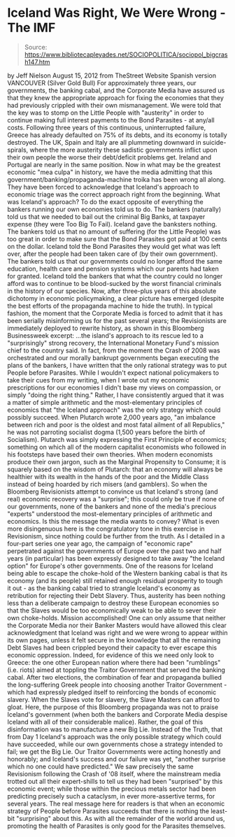 # Iceland Was Right, We Were Wrong - The IMF

> Source: https://www.bibliotecapleyades.net/SOCIOPOLITICA/sociopol_bigcrash147.htm

by Jeff Nielson
August 15, 2012
from
TheStreet Website
Spanish version
VANCOUVER (Silver Gold Bull)
For approximately three years, our governments,
the banking cabal, and the Corporate Media have assured us that they knew
the appropriate approach for fixing the economies that they had previously
crippled with their own mismanagement.
We were told that the key was to stomp on the
Little People with "austerity" in order to continue making full interest
payments to the Bond Parasites - at any/all costs.
Following three years of this continuous, uninterrupted failure, Greece has
already defaulted on 75% of its debts, and its economy is totally destroyed.
The UK, Spain and Italy are all plummeting downward in suicide-spirals,
where the more austerity these sadistic governments inflict upon their own
people the worse their
debt/deficit problems get.
Ireland and Portugal are nearly in the same
position.
Now in what may be the greatest economic "mea culpa" in history, we have the
media admitting that this government/banking/propaganda-machine troika has
been wrong all along.
They have been forced to acknowledge that
Iceland's approach to economic triage was the correct approach right from
the beginning.
What was
Iceland's approach?
To do the exact opposite of everything the
bankers running our own economies told us to do. The bankers (naturally)
told us that we needed to bail out the criminal Big Banks, at taxpayer
expense (they were
Too Big To Fail).
Iceland gave the banksters nothing.
The bankers told us that no amount of suffering (for the Little People) was
too great in order to make sure that the Bond Parasites got paid at 100
cents on the dollar. Iceland told the Bond Parasites they would get what was
left over, after the people had been taken care of (by their own
government).
The bankers told us that our governments could no longer afford the same
education, health care and pension systems which our parents had taken for
granted. Iceland told the bankers that what the country could no longer
afford was to continue to be blood-sucked by the
worst financial criminals
in the history of our species.
Now, after three-plus years of this absolute
dichotomy in economic policymaking, a clear picture has emerged (despite the
best efforts of the propaganda machine to hide the truth).
In typical fashion, the moment that the Corporate Media is forced to admit
that it has been serially misinforming us for the past several years; the
Revisionists are immediately deployed to rewrite history, as shown in this
Bloomberg Businessweek
excerpt:
...the island's approach to its rescue led
to a "surprisingly" strong recovery, the
International Monetary Fund's
mission chief to the country said.
In fact, from the moment
the Crash of
2008 was
orchestrated and our morally bankrupt governments began executing the plans
of the bankers, I have written that the only rational strategy was to put
People before Parasites.
While I wouldn't expect national policymakers to
take their cues from my writing, when I wrote out my economic prescriptions
for our economies I didn't base my views on compassion, or simply "doing the
right thing."
Rather, I have consistently argued that it was a matter of simple arithmetic
and the most-elementary principles of economics that "the Iceland approach"
was the only strategy which could possibly succeed.
When Plutarch wrote 2,000 years ago,
"an imbalance between rich and poor is the
oldest and most fatal ailment of all Republics," he was not parroting
socialist dogma (1,500 years before the birth of Socialism).
Plutarch was simply expressing the First
Principle of economics; something on which all of the modern capitalist
economists who followed in his footsteps have based their own theories.
When modern economists produce their own jargon,
such as the Marginal Propensity to Consume; it is squarely based on the
wisdom of Plutarch:
that an economy will always
be healthier with its wealth
in the hands of the poor and the Middle Class instead of being hoarded by
rich misers (and gamblers).
So when the Bloomberg Revisionists attempt to convince us that Iceland's
strong (and real) economic recovery was a "surprise"; this could only be
true if none of our governments, none of the bankers and none of the media's
precious "experts" understood the most-elementary principles of arithmetic
and economics.
Is this the message the media wants to convey?
What is even more disingenuous here is the congratulatory tone in this
exercise in Revisionism, since nothing could be further from the truth.
As I detailed in a four-part series one year
ago, the campaign of "economic rape" perpetrated against the governments of
Europe over the past two and half years (in particular) has been expressly
designed to take away "the Iceland option" for Europe's other governments.
One of the reasons for Iceland being able to escape the choke-hold of the
Western banking cabal is that its economy (and its people) still retained
enough residual prosperity to tough it out - as the banking cabal tried to
strangle Iceland's economy as retribution for rejecting their Debt Slavery.
Thus, austerity has been nothing less than a deliberate campaign to destroy
these European economies so that the Slaves would be too economically weak
to be able to sever their own choke-holds. Mission accomplished!
One can only assume that neither
the Corporate Media nor
their Banker
Masters would have allowed this clear acknowledgment that Iceland was right
and we were wrong to appear within its own pages, unless it felt secure in
the knowledge that all the remaining Debt Slaves had been crippled beyond
their capacity to ever escape this economic oppression.
Indeed, for evidence of this we need only look to Greece: the one other
European nation where there had been "rumblings" (i.e. riots) aimed at
toppling the Traitor Government that served the banking cabal.
After two elections, the combination of fear and
propaganda bullied the long-suffering Greek people into choosing another
Traitor Government - which had expressly pledged itself to reinforcing the
bonds of economic slavery.
When the Slaves vote for slavery,
the Slave
Masters can afford to gloat.
Here, the purpose of this Bloomberg propaganda was not to praise Iceland's
government (when both the bankers and Corporate Media despise Iceland with
all of their considerable malice). Rather, the goal of this disinformation
was to manufacture a new Big Lie.
Instead of the Truth, that from Day 1 Iceland's approach was the only
possible strategy which could have succeeded, while our own governments
chose a strategy intended to fail; we get the Big Lie.
Our Traitor Governments were acting honestly and
honorably; and Iceland's success and our failure was yet,
"another surprise
which no one could have predicted."
We saw precisely the same Revisionism following the Crash of '08 itself,
where
the mainstream media trotted out all their expert-shills to tell us
they had been "surprised" by this economic event; while those within the
precious metals sector had been predicting precisely such a cataclysm, in
ever more-assertive terms, for several years.
The real message here for readers is that when an economic strategy of
People before Parasites succeeds that there is nothing the least-bit
"surprising" about this.
As with all the remainder of the world around
us, promoting the health of Parasites is only good for the Parasites
themselves.
